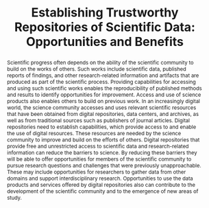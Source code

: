---
abstract: Scientific progress often depends on the ability of the scientific community
  to build on the works of others. Such works include scientific data, published reports
  of findings, and other research-related information and artifacts that are produced
  as part of the scientific process. Providing capabilities for accessing and using
  such scientific works enables the reproducibility of published methods and results
  to identify opportunities for improvement. Access and use of science products also
  enables others to build on previous work. In an increasingly digital world, the
  science community accesses and uses relevant scientific resources that have been
  obtained from digital repositories, data centers, and archives, as well as from
  traditional sources such as publishers of journal articles. Digital repositories
  need to establish capabilities, which provide access to and enable the use of digital
  resources. These resources are needed by the science community to improve and build
  on the efforts of others. Digital repositories that provide free and unrestricted
  access to scientific data and research-related information can reduce the barriers
  to science. By reducing these barriers they will be able to offer opportunities
  for members of the scientific community to pursue research questions and challenges
  that were previously unapproachable. These may include opportunities for researchers
  to gather data from other domains and support interdisciplinary research. Opportunities
  to use the data products and services offered by digital repositories also can contribute
  to the development of the scientific community and to the emergence of new areas
  of study.
creators:
- Donaldson, Devan Ray
- Ramdeen, Sarah
- Duerr, Ruth
- Downs, Robert
date: null
document_url: https://services.phaidra.univie.ac.at/api/object/o:429584/download
grand_parent: iPRES
institutions: []
keywords:
- trustworthy digital repositories; scientific data centers; science data infrastructure;
  cyberinfrastructure; data archives; science data products; data services
landing_page_url: https://phaidra.univie.ac.at/o:429584
language: eng
layout: publication
license: CC BY 4.0 International
notes_url: null
parent: iPRES 2015
presentation_url: null
publication_type: paper
size: 312685
source_name: iPRES
title: 'Establishing Trustworthy Repositories of Scientific Data: Opportunities and
  Benefits'
year: 2015
---